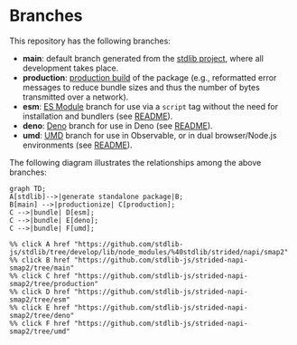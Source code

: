 <!--

@license Apache-2.0

Copyright (c) 2022 The Stdlib Authors.

Licensed under the Apache License, Version 2.0 (the "License");
you may not use this file except in compliance with the License.
You may obtain a copy of the License at

    http://www.apache.org/licenses/LICENSE-2.0

Unless required by applicable law or agreed to in writing, software
distributed under the License is distributed on an "AS IS" BASIS,
WITHOUT WARRANTIES OR CONDITIONS OF ANY KIND, either express or implied.
See the License for the specific language governing permissions and
limitations under the License.

-->

# Branches

This repository has the following branches:

-   **main**: default branch generated from the [stdlib project][stdlib-url], where all development takes place.
-   **production**: [production build][production-url] of the package (e.g., reformatted error messages to reduce bundle sizes and thus the number of bytes transmitted over a network).
-   **esm**: [ES Module][esm-url] branch for use via a `script` tag without the need for installation and bundlers (see [README][esm-readme]).
-   **deno**: [Deno][deno-url] branch for use in Deno (see [README][deno-readme]).
-   **umd**: [UMD][umd-url] branch for use in Observable, or in dual browser/Node.js environments (see [README][umd-readme]).

The following diagram illustrates the relationships among the above branches:

```mermaid
graph TD;
A[stdlib]-->|generate standalone package|B;
B[main] -->|productionize| C[production];
C -->|bundle| D[esm];
C -->|bundle| E[deno];
C -->|bundle| F[umd];

%% click A href "https://github.com/stdlib-js/stdlib/tree/develop/lib/node_modules/%40stdlib/strided/napi/smap2"
%% click B href "https://github.com/stdlib-js/strided-napi-smap2/tree/main"
%% click C href "https://github.com/stdlib-js/strided-napi-smap2/tree/production"
%% click D href "https://github.com/stdlib-js/strided-napi-smap2/tree/esm"
%% click E href "https://github.com/stdlib-js/strided-napi-smap2/tree/deno"
%% click F href "https://github.com/stdlib-js/strided-napi-smap2/tree/umd"
```

[stdlib-url]: https://github.com/stdlib-js/stdlib/tree/develop/lib/node_modules/%40stdlib/strided/napi/smap2
[production-url]: https://github.com/stdlib-js/strided-napi-smap2/tree/production
[deno-url]: https://github.com/stdlib-js/strided-napi-smap2/tree/deno
[deno-readme]: https://github.com/stdlib-js/strided-napi-smap2/blob/deno/README.md
[umd-url]: https://github.com/stdlib-js/strided-napi-smap2/tree/umd
[umd-readme]: https://github.com/stdlib-js/strided-napi-smap2/blob/umd/README.md
[esm-url]: https://github.com/stdlib-js/strided-napi-smap2/tree/esm
[esm-readme]: https://github.com/stdlib-js/strided-napi-smap2/blob/esm/README.md